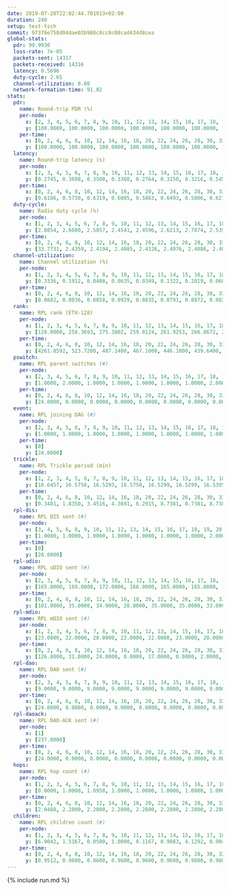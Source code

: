 ```yaml
---
date: 2019-07-28T22:02:44.701913+02:00
duration: 240
setup: test-tsch
commit: 97376e758d04dae03b988c8cc8c08cad434d8cea
global-stats:
  pdr: 99.9930
  loss-rate: 7e-05
  packets-sent: 14317
  packets-received: 14316
  latency: 0.5696
  duty-cycle: 2.65
  channel-utilization: 0.08
  network-formation-time: 91.02
stats:
  pdr:
    name: Round-trip PDR (%)
    per-node:
      x: [2, 3, 4, 5, 6, 7, 8, 9, 10, 11, 12, 13, 14, 15, 16, 17, 18, 19, 20, 21, 22, 23, 24, 25]
      y: [100.0000, 100.0000, 100.0000, 100.0000, 100.0000, 100.0000, 100.0000, 100.0000, 100.0000, 100.0000, 100.0000, 100.0000, 100.0000, 100.0000, 100.0000, 100.0000, 100.0000, 100.0000, 100.0000, 99.8233, 100.0000, 100.0000, 100.0000, 100.0000]
    per-time:
      x: [0, 2, 4, 6, 8, 10, 12, 14, 16, 18, 20, 22, 24, 26, 28, 30, 32, 34, 36, 38, 40, 42, 44, 46, 48, 50, 52, 54, 56, 58, 60, 62, 64, 66, 68, 70, 72, 74, 76, 78, 80, 82, 84, 86, 88, 90, 92, 94, 96, 98, 100, 102, 104, 106, 108, 110, 112, 114, 116, 118, 120, 122, 124, 126, 128, 130, 132, 134, 136, 138, 140, 142, 144, 146, 148, 150, 152, 154, 156, 158, 160, 162, 164, 166, 168, 170, 172, 174, 176, 178, 180, 182, 184, 186, 188, 190, 192, 194, 196, 198, 200, 202, 204, 206, 208, 210, 212, 214, 216, 218, 220, 222, 224, 226, 228, 230, 232, 234, 236, 238, 240]
      y: [100.0000, 100.0000, 100.0000, 100.0000, 100.0000, 100.0000, 100.0000, 100.0000, 100.0000, 100.0000, 100.0000, 100.0000, 99.1667, 100.0000, 100.0000, 100.0000, 100.0000, 100.0000, 100.0000, 100.0000, 100.0000, 100.0000, 100.0000, 100.0000, 100.0000, 100.0000, 100.0000, 100.0000, 100.0000, 100.0000, 100.0000, 100.0000, 100.0000, 100.0000, 100.0000, 100.0000, 100.0000, 100.0000, 100.0000, 100.0000, 100.0000, 100.0000, 100.0000, 100.0000, 100.0000, 100.0000, 100.0000, 100.0000, 100.0000, 100.0000, 100.0000, 100.0000, 100.0000, 100.0000, 100.0000, 100.0000, 100.0000, 100.0000, 100.0000, 100.0000, 100.0000, 100.0000, 100.0000, 100.0000, 100.0000, 100.0000, 100.0000, 100.0000, 100.0000, 100.0000, 100.0000, 100.0000, 100.0000, 100.0000, 100.0000, 100.0000, 100.0000, 100.0000, 100.0000, 100.0000, 100.0000, 100.0000, 100.0000, 100.0000, 100.0000, 100.0000, 100.0000, 100.0000, 100.0000, 100.0000, 100.0000, 100.0000, 100.0000, 100.0000, 100.0000, 100.0000, 100.0000, 100.0000, 100.0000, 100.0000, 100.0000, 100.0000, 100.0000, 100.0000, 100.0000, 100.0000, 100.0000, 100.0000, 100.0000, 100.0000, 100.0000, 100.0000, 100.0000, 100.0000, 100.0000, 100.0000, 100.0000, 100.0000, 100.0000, 100.0000, null]
  latency:
    name: Round-trip latency (s)
    per-node:
      x: [2, 3, 4, 5, 6, 7, 8, 9, 10, 11, 12, 13, 14, 15, 16, 17, 18, 19, 20, 21, 22, 23, 24, 25]
      y: [0.2745, 0.3698, 0.3500, 0.3360, 0.2764, 0.3150, 0.3216, 0.5452, 0.4735, 0.6221, 0.4769, 0.4806, 0.5377, 0.5113, 0.5081, 0.6008, 0.6755, 0.8061, 0.7150, 0.8944, 0.8853, 0.9142, 0.8751, 0.8948]
    per-time:
      x: [0, 2, 4, 6, 8, 10, 12, 14, 16, 18, 20, 22, 24, 26, 28, 30, 32, 34, 36, 38, 40, 42, 44, 46, 48, 50, 52, 54, 56, 58, 60, 62, 64, 66, 68, 70, 72, 74, 76, 78, 80, 82, 84, 86, 88, 90, 92, 94, 96, 98, 100, 102, 104, 106, 108, 110, 112, 114, 116, 118, 120, 122, 124, 126, 128, 130, 132, 134, 136, 138, 140, 142, 144, 146, 148, 150, 152, 154, 156, 158, 160, 162, 164, 166, 168, 170, 172, 174, 176, 178, 180, 182, 184, 186, 188, 190, 192, 194, 196, 198, 200, 202, 204, 206, 208, 210, 212, 214, 216, 218, 220, 222, 224, 226, 228, 230, 232, 234, 236, 238, 240]
      y: [0.6186, 0.5730, 0.6319, 0.6085, 0.5863, 0.6493, 0.5806, 0.6216, 0.6212, 0.5987, 0.6080, 0.5885, 0.5864, 0.5975, 0.6223, 0.5837, 0.5387, 0.5329, 0.5361, 0.5263, 0.5608, 0.5650, 0.5200, 0.5570, 0.5650, 0.5646, 0.5537, 0.5192, 0.5257, 0.4951, 0.5702, 0.5467, 0.5566, 0.5704, 0.5696, 0.5414, 0.5082, 0.5264, 0.5482, 0.5403, 0.5549, 0.5108, 0.5422, 0.5346, 0.5580, 0.5921, 0.5613, 0.5194, 0.5512, 0.5418, 0.5416, 0.5821, 0.5356, 0.5244, 0.5375, 0.5359, 0.5217, 0.5306, 0.5711, 0.5583, 0.5164, 0.5440, 0.5492, 0.5110, 0.5115, 0.4820, 0.5566, 0.5496, 0.5446, 0.5343, 0.5163, 0.5967, 0.5326, 0.5699, 0.5614, 0.5552, 0.5524, 0.5537, 0.6498, 0.5647, 0.5924, 0.5768, 0.5828, 0.6078, 0.6609, 0.6238, 0.5804, 0.5548, 0.5476, 0.5646, 0.6604, 0.6057, 0.5621, 0.5003, 0.5308, 0.5488, 0.5735, 0.6156, 0.5956, 0.5279, 0.5213, 0.5700, 0.5650, 0.6203, 0.6688, 0.6046, 0.5849, 0.5905, 0.6436, 0.6550, 0.6688, 0.6585, 0.5165, 0.6135, 0.7147, 0.5801, 0.6098, 0.6470, 0.5825, 0.5117, null]
  duty-cycle:
    name: Radio duty cycle (%)
    per-node:
      x: [1, 2, 3, 4, 5, 6, 7, 8, 9, 10, 11, 12, 13, 14, 15, 16, 17, 18, 19, 20, 21, 22, 23, 24, 25]
      y: [2.8854, 2.6680, 2.5857, 2.4541, 2.4596, 2.6213, 2.7874, 2.5399, 2.6214, 2.5381, 2.5841, 2.6106, 2.7290, 2.5696, 2.5360, 2.7694, 2.6436, 2.8241, 2.6881, 2.5911, 2.6220, 2.7091, 2.7499, 2.7636, 2.7583]
    per-time:
      x: [0, 2, 4, 6, 8, 10, 12, 14, 16, 18, 20, 22, 24, 26, 28, 30, 32, 34, 36, 38, 40, 42, 44, 46, 48, 50, 52, 54, 56, 58, 60, 62, 64, 66, 68, 70, 72, 74, 76, 78, 80, 82, 84, 86, 88, 90, 92, 94, 96, 98, 100, 102, 104, 106, 108, 110, 112, 114, 116, 118, 120, 122, 124, 126, 128, 130, 132, 134, 136, 138, 140, 142, 144, 146, 148, 150, 152, 154, 156, 158, 160, 162, 164, 166, 168, 170, 172, 174, 176, 178, 180, 182, 184, 186, 188, 190, 192, 194, 196, 198, 200, 202, 204, 206, 208, 210, 212, 214, 216, 218, 220, 222, 224, 226, 228, 230, 232, 234, 236, 238]
      y: [33.7731, 2.4359, 2.4194, 2.4085, 2.4126, 2.4076, 2.4086, 2.4005, 2.4203, 2.4026, 2.3947, 2.4038, 2.4047, 2.4029, 2.4374, 2.4059, 2.4081, 2.3845, 2.3919, 2.3799, 2.3889, 2.3838, 2.3960, 2.3778, 2.3943, 2.4021, 2.3983, 2.3891, 2.3946, 2.3875, 2.3714, 2.3966, 2.3983, 2.3824, 2.3964, 2.3916, 2.3894, 2.3772, 2.3794, 2.3899, 2.3850, 2.3918, 2.3803, 2.3927, 2.3912, 2.3826, 2.3958, 2.3836, 2.3901, 2.3980, 2.3868, 2.3832, 2.3926, 2.3770, 2.3940, 2.3910, 2.3937, 2.3979, 2.3885, 2.3925, 2.3962, 2.3862, 2.3842, 2.3834, 2.3786, 2.3672, 2.3710, 2.3844, 2.3886, 2.3815, 2.3823, 2.3885, 2.3819, 2.3810, 2.3901, 2.4032, 2.3899, 2.3883, 2.3701, 2.3992, 2.3916, 2.3944, 2.3847, 2.3929, 2.3900, 2.3997, 2.4074, 2.3859, 2.3838, 2.3841, 2.3923, 2.3913, 2.3843, 2.3904, 2.3857, 2.3843, 2.3797, 2.3870, 2.3881, 2.3809, 2.3846, 2.3861, 2.3837, 2.3795, 2.3926, 2.3851, 2.3690, 2.3888, 2.3776, 2.3900, 2.3927, 2.3911, 2.3935, 2.3764, 2.3988, 2.3968, 2.3853, 2.3811, 2.3958, 2.3863]
  channel-utilization:
    name: Channel utilization (%)
    per-node:
      x: [1, 2, 3, 4, 5, 6, 7, 8, 9, 10, 11, 12, 13, 14, 15, 16, 17, 18, 19, 20, 21, 22, 23, 24, 25]
      y: [0.3336, 0.1912, 0.0408, 0.0635, 0.0349, 0.1322, 0.2019, 0.0607, 0.0321, 0.0314, 0.0348, 0.0304, 0.1704, 0.0323, 0.0654, 0.1328, 0.0350, 0.0987, 0.0340, 0.0450, 0.0338, 0.0446, 0.0332, 0.0315, 0.0329]
    per-time:
      x: [0, 2, 4, 6, 8, 10, 12, 14, 16, 18, 20, 22, 24, 26, 28, 30, 32, 34, 36, 38, 40, 42, 44, 46, 48, 50, 52, 54, 56, 58, 60, 62, 64, 66, 68, 70, 72, 74, 76, 78, 80, 82, 84, 86, 88, 90, 92, 94, 96, 98, 100, 102, 104, 106, 108, 110, 112, 114, 116, 118, 120, 122, 124, 126, 128, 130, 132, 134, 136, 138, 140, 142, 144, 146, 148, 150, 152, 154, 156, 158, 160, 162, 164, 166, 168, 170, 172, 174, 176, 178, 180, 182, 184, 186, 188, 190, 192, 194, 196, 198, 200, 202, 204, 206, 208, 210, 212, 214, 216, 218, 220, 222, 224, 226, 228, 230, 232, 234, 236, 238]
      y: [0.0882, 0.0836, 0.0858, 0.0929, 0.0835, 0.0791, 0.0872, 0.0823, 0.0972, 0.0759, 0.0897, 0.0855, 0.0844, 0.0831, 0.1002, 0.0843, 0.0824, 0.0747, 0.0807, 0.0741, 0.0786, 0.0785, 0.0783, 0.0736, 0.0792, 0.0844, 0.0797, 0.0772, 0.0804, 0.0784, 0.0722, 0.0803, 0.0798, 0.0767, 0.0805, 0.0795, 0.0784, 0.0722, 0.0760, 0.0787, 0.0746, 0.0769, 0.0742, 0.0817, 0.0790, 0.0766, 0.0821, 0.0768, 0.0816, 0.0792, 0.0765, 0.0750, 0.0809, 0.0723, 0.0809, 0.0786, 0.0822, 0.0792, 0.0760, 0.0799, 0.0822, 0.0766, 0.0768, 0.0767, 0.0756, 0.0699, 0.0708, 0.0754, 0.0783, 0.0755, 0.0762, 0.0782, 0.0771, 0.0760, 0.0812, 0.0820, 0.0784, 0.0803, 0.0699, 0.0840, 0.0800, 0.0820, 0.0775, 0.0817, 0.0792, 0.0819, 0.0869, 0.0778, 0.0777, 0.0776, 0.0809, 0.0802, 0.0754, 0.0782, 0.0758, 0.0755, 0.0736, 0.0779, 0.0780, 0.0747, 0.0772, 0.0767, 0.0757, 0.0734, 0.0777, 0.0771, 0.0703, 0.0796, 0.0740, 0.0797, 0.0791, 0.0795, 0.0790, 0.0723, 0.0847, 0.0839, 0.0773, 0.0755, 0.0820, 0.0780]
  rank:
    name: RPL rank (ETX-128)
    per-node:
      x: [1, 2, 3, 4, 5, 6, 7, 8, 9, 10, 11, 12, 13, 14, 15, 16, 17, 18, 19, 20, 21, 22, 23, 24, 25]
      y: [128.0000, 258.3693, 275.3802, 259.0124, 261.9253, 266.8672, 261.9046, 276.2448, 438.3182, 391.6803, 422.5062, 391.7090, 394.8898, 437.7284, 401.7149, 421.4327, 707.5413, 796.8797, 798.6967, 547.7642, 591.2672, 821.5726, 665.6275, 662.9380, 663.2769]
    per-time:
      x: [0, 2, 4, 6, 8, 10, 12, 14, 16, 18, 20, 22, 24, 26, 28, 30, 32, 34, 36, 38, 40, 42, 44, 46, 48, 50, 52, 54, 56, 58, 60, 62, 64, 66, 68, 70, 72, 74, 76, 78, 80, 82, 84, 86, 88, 90, 92, 94, 96, 98, 100, 102, 104, 106, 108, 110, 112, 114, 116, 118, 120, 122, 124, 126, 128, 130, 132, 134, 136, 138, 140, 142, 144, 146, 148, 150, 152, 154, 156, 158, 160, 162, 164, 166, 168, 170, 172, 174, 176, 178, 180, 182, 184, 186, 188, 190, 192, 194, 196, 198, 200, 202, 204, 206, 208, 210, 212, 214, 216, 218, 220, 222, 224, 226, 228, 230, 232, 234, 236, 238]
      y: [4261.8592, 523.7200, 487.2400, 467.1000, 446.1000, 439.6400, 442.4600, 439.3600, 438.4000, 443.6078, 442.2600, 433.9231, 431.5000, 434.7255, 439.2800, 434.5400, 426.4118, 418.8000, 417.5600, 417.5800, 419.3529, 415.8200, 416.0000, 415.0400, 417.6600, 417.8400, 416.1400, 416.6200, 415.9020, 412.9412, 411.9000, 414.5800, 414.7255, 410.2400, 413.0600, 412.7400, 413.8627, 409.5400, 409.9600, 415.9020, 410.0200, 410.1800, 411.4200, 412.6275, 409.6400, 411.7800, 415.8627, 408.3600, 412.6600, 409.3800, 409.4600, 409.9000, 414.4118, 409.0000, 411.9423, 409.0000, 406.6400, 408.7255, 407.1800, 406.7800, 408.7000, 410.9412, 409.0196, 415.2745, 404.9600, 406.0800, 405.2000, 404.4400, 406.6800, 410.7600, 408.8400, 405.7800, 407.0000, 406.0980, 405.3800, 411.8627, 408.0400, 409.2400, 409.9200, 411.9400, 420.4340, 412.2600, 412.2200, 409.7800, 409.4600, 413.3400, 423.3333, 423.3137, 419.9400, 425.2115, 418.8235, 425.5385, 418.6800, 415.1800, 409.6400, 410.4400, 408.6800, 410.9000, 410.1765, 418.4231, 409.6800, 412.3922, 405.1400, 406.3600, 408.0800, 412.7000, 412.9608, 414.2400, 409.8800, 413.6471, 413.0400, 415.3400, 419.7600, 417.1600, 416.7600, 425.3208, 411.9200, 409.3077, 409.8000, 409.5400]
  pswitch:
    name: RPL parent switches (#)
    per-node:
      x: [2, 3, 4, 5, 6, 7, 8, 9, 10, 11, 12, 13, 14, 15, 16, 17, 18, 19, 20, 21, 22, 23, 24, 25]
      y: [1.0000, 2.0000, 1.0000, 1.0000, 1.0000, 1.0000, 1.0000, 2.0000, 4.0000, 1.0000, 4.0000, 5.0000, 3.0000, 2.0000, 5.0000, 2.0000, 1.0000, 4.0000, 6.0000, 7.0000, 1.0000, 8.0000, 3.0000, 3.0000]
    per-time:
      x: [0, 2, 4, 6, 8, 10, 12, 14, 16, 18, 20, 22, 24, 26, 28, 30, 32, 34, 36, 38, 40, 42, 44, 46, 48, 50, 52, 54, 56, 58, 60, 62, 64, 66, 68, 70, 72, 74, 76, 78, 80, 82, 84, 86, 88, 90, 92, 94, 96, 98, 100, 102, 104, 106, 108, 110, 112, 114, 116, 118, 120, 122, 124, 126, 128, 130, 132, 134, 136, 138, 140, 142, 144, 146, 148, 150, 152, 154, 156, 158, 160, 162, 164, 166, 168, 170, 172, 174, 176, 178, 180, 182, 184, 186, 188, 190, 192, 194, 196, 198, 200, 202, 204, 206, 208, 210, 212, 214, 216, 218, 220, 222, 224, 226, 228, 230, 232, 234]
      y: [24.0000, 0.0000, 0.0000, 0.0000, 0.0000, 0.0000, 0.0000, 0.0000, 0.0000, 1.0000, 0.0000, 2.0000, 0.0000, 1.0000, 0.0000, 0.0000, 1.0000, 0.0000, 0.0000, 0.0000, 1.0000, 0.0000, 0.0000, 0.0000, 0.0000, 0.0000, 0.0000, 0.0000, 1.0000, 1.0000, 0.0000, 0.0000, 1.0000, 0.0000, 0.0000, 0.0000, 1.0000, 0.0000, 0.0000, 1.0000, 0.0000, 0.0000, 0.0000, 1.0000, 0.0000, 0.0000, 1.0000, 0.0000, 0.0000, 0.0000, 0.0000, 0.0000, 1.0000, 0.0000, 2.0000, 2.0000, 0.0000, 1.0000, 0.0000, 0.0000, 0.0000, 1.0000, 1.0000, 1.0000, 0.0000, 0.0000, 0.0000, 0.0000, 0.0000, 0.0000, 0.0000, 0.0000, 0.0000, 1.0000, 0.0000, 1.0000, 0.0000, 0.0000, 0.0000, 0.0000, 3.0000, 0.0000, 0.0000, 0.0000, 0.0000, 0.0000, 1.0000, 1.0000, 0.0000, 2.0000, 1.0000, 2.0000, 0.0000, 0.0000, 0.0000, 0.0000, 0.0000, 0.0000, 1.0000, 2.0000, 0.0000, 1.0000, 0.0000, 0.0000, 0.0000, 0.0000, 1.0000, 0.0000, 0.0000, 1.0000, 0.0000, 0.0000, 0.0000, 0.0000, 0.0000, 3.0000, 0.0000, 2.0000]
  event:
    name: RPL joining DAG (#)
    per-node:
      x: [2, 3, 4, 5, 6, 7, 8, 9, 10, 11, 12, 13, 14, 15, 16, 17, 18, 19, 20, 21, 22, 23, 24, 25]
      y: [1.0000, 1.0000, 1.0000, 1.0000, 1.0000, 1.0000, 1.0000, 1.0000, 1.0000, 1.0000, 1.0000, 1.0000, 1.0000, 1.0000, 1.0000, 1.0000, 1.0000, 1.0000, 1.0000, 1.0000, 1.0000, 1.0000, 1.0000, 1.0000]
    per-time:
      x: [0]
      y: [24.0000]
  trickle:
    name: RPL Trickle period (min)
    per-node:
      x: [1, 2, 3, 4, 5, 6, 7, 8, 9, 10, 11, 12, 13, 14, 15, 16, 17, 18, 19, 20, 21, 22, 23, 24, 25]
      y: [16.6457, 16.5758, 16.5293, 16.5758, 16.5299, 16.5299, 16.5395, 16.5299, 16.5267, 16.5415, 16.5251, 16.5415, 16.5386, 16.5309, 16.5276, 16.5386, 16.5267, 16.5228, 16.5345, 16.5422, 16.5460, 16.5228, 16.5987, 16.5806, 16.5806]
    per-time:
      x: [0, 2, 4, 6, 8, 10, 12, 14, 16, 18, 20, 22, 24, 26, 28, 30, 32, 34, 36, 38, 40, 42, 44, 46, 48, 50, 52, 54, 56, 58, 60, 62, 64, 66, 68, 70, 72, 74, 76, 78, 80, 82, 84, 86, 88, 90, 92, 94, 96, 98, 100, 102, 104, 106, 108, 110, 112, 114, 116, 118, 120, 122, 124, 126, 128, 130, 132, 134, 136, 138, 140, 142, 144, 146, 148, 150, 152, 154, 156, 158, 160, 162, 164, 166, 168, 170, 172, 174, 176, 178, 180, 182, 184, 186, 188, 190, 192, 194, 196, 198, 200, 202, 204, 206, 208, 210, 212, 214, 216, 218, 220, 222, 224, 226, 228, 230, 232, 234, 236, 238]
      y: [0.3481, 1.8350, 3.4516, 4.3691, 6.2915, 8.7381, 8.7381, 8.7381, 9.2624, 17.4763, 17.4763, 17.4763, 17.4763, 17.4763, 17.4763, 17.4763, 17.4763, 17.4763, 17.4763, 17.4763, 17.4763, 17.4763, 17.4763, 17.4763, 17.4763, 17.4763, 17.4763, 17.4763, 17.4763, 17.4763, 17.4763, 17.4763, 17.4763, 17.4763, 17.4763, 17.4763, 17.4763, 17.4763, 17.4763, 17.4763, 17.4763, 17.4763, 17.4763, 17.4763, 17.4763, 17.4763, 17.4763, 17.4763, 17.4763, 17.4763, 17.4763, 17.4763, 17.4763, 17.4763, 17.4763, 17.4763, 17.4763, 17.4763, 17.4763, 17.4763, 17.4763, 17.4763, 17.4763, 17.4763, 17.4763, 17.4763, 17.4763, 17.4763, 17.4763, 17.4763, 17.4763, 17.4763, 17.4763, 17.4763, 17.4763, 17.4763, 17.4763, 17.4763, 17.4763, 17.4763, 17.4763, 17.4763, 17.4763, 17.4763, 17.4763, 17.4763, 17.4763, 17.4763, 17.4763, 17.4763, 17.4763, 17.4763, 17.4763, 17.4763, 17.4763, 17.4763, 17.4763, 17.4763, 17.4763, 17.4763, 17.4763, 17.4763, 17.4763, 17.4763, 17.4763, 17.4763, 17.4763, 17.4763, 17.4763, 17.4763, 17.4763, 17.4763, 17.4763, 17.4763, 17.4763, 17.4763, 17.4763, 17.4763, 17.4763, 17.4763]
  rpl-dis:
    name: RPL DIS sent (#)
    per-node:
      x: [3, 4, 5, 6, 8, 9, 10, 11, 12, 13, 14, 15, 16, 17, 18, 19, 20, 21, 22, 23, 24, 25]
      y: [1.0000, 1.0000, 1.0000, 1.0000, 1.0000, 1.0000, 1.0000, 2.0000, 1.0000, 1.0000, 1.0000, 1.0000, 1.0000, 2.0000, 1.0000, 2.0000, 1.0000, 1.0000, 2.0000, 2.0000, 1.0000, 2.0000]
    per-time:
      x: [0]
      y: [28.0000]
  rpl-udio:
    name: RPL uDIO sent (#)
    per-node:
      x: [2, 3, 4, 5, 6, 7, 8, 9, 10, 11, 12, 13, 14, 15, 16, 17, 18, 19, 20, 21, 22, 23, 24, 25]
      y: [165.0000, 169.0000, 172.0000, 168.0000, 165.0000, 165.0000, 167.0000, 165.0000, 169.0000, 163.0000, 163.0000, 157.0000, 167.0000, 161.0000, 164.0000, 172.0000, 162.0000, 173.0000, 169.0000, 158.0000, 172.0000, 161.0000, 170.0000, 172.0000]
    per-time:
      x: [0, 2, 4, 6, 8, 10, 12, 14, 16, 18, 20, 22, 24, 26, 28, 30, 32, 34, 36, 38, 40, 42, 44, 46, 48, 50, 52, 54, 56, 58, 60, 62, 64, 66, 68, 70, 72, 74, 76, 78, 80, 82, 84, 86, 88, 90, 92, 94, 96, 98, 100, 102, 104, 106, 108, 110, 112, 114, 116, 118, 120, 122, 124, 126, 128, 130, 132, 134, 136, 138, 140, 142, 144, 146, 148, 150, 152, 154, 156, 158, 160, 162, 164, 166, 168, 170, 172, 174, 176, 178, 180, 182, 184, 186, 188, 190, 192, 194, 196, 198, 200, 202, 204, 206, 208, 210, 212, 214, 216, 218, 220, 222, 224, 226, 228, 230, 232, 234, 236, 238, 240]
      y: [101.0000, 35.0000, 34.0000, 28.0000, 35.0000, 35.0000, 33.0000, 33.0000, 34.0000, 39.0000, 29.0000, 31.0000, 34.0000, 34.0000, 32.0000, 32.0000, 31.0000, 40.0000, 32.0000, 33.0000, 33.0000, 32.0000, 32.0000, 36.0000, 31.0000, 31.0000, 34.0000, 31.0000, 30.0000, 32.0000, 32.0000, 34.0000, 32.0000, 28.0000, 32.0000, 30.0000, 31.0000, 30.0000, 33.0000, 31.0000, 32.0000, 31.0000, 32.0000, 33.0000, 33.0000, 36.0000, 31.0000, 33.0000, 36.0000, 34.0000, 33.0000, 29.0000, 34.0000, 32.0000, 29.0000, 33.0000, 39.0000, 26.0000, 33.0000, 31.0000, 35.0000, 34.0000, 34.0000, 31.0000, 31.0000, 36.0000, 31.0000, 29.0000, 30.0000, 34.0000, 33.0000, 31.0000, 27.0000, 33.0000, 37.0000, 39.0000, 30.0000, 31.0000, 35.0000, 35.0000, 35.0000, 38.0000, 29.0000, 33.0000, 30.0000, 34.0000, 33.0000, 33.0000, 35.0000, 28.0000, 35.0000, 28.0000, 36.0000, 31.0000, 32.0000, 30.0000, 36.0000, 33.0000, 30.0000, 31.0000, 34.0000, 30.0000, 33.0000, 33.0000, 33.0000, 32.0000, 38.0000, 34.0000, 31.0000, 33.0000, 32.0000, 32.0000, 30.0000, 34.0000, 31.0000, 36.0000, 35.0000, 35.0000, 32.0000, 31.0000, 4.0000]
  rpl-mdio:
    name: RPL mDIO sent (#)
    per-node:
      x: [1, 2, 3, 4, 5, 6, 7, 8, 9, 10, 11, 12, 13, 14, 15, 16, 17, 18, 19, 20, 21, 22, 23, 24, 25]
      y: [23.0000, 22.0000, 20.0000, 22.0000, 22.0000, 23.0000, 20.0000, 21.0000, 20.0000, 20.0000, 20.0000, 20.0000, 24.0000, 22.0000, 24.0000, 23.0000, 21.0000, 21.0000, 20.0000, 24.0000, 23.0000, 22.0000, 20.0000, 20.0000, 21.0000]
    per-time:
      x: [0, 2, 4, 6, 8, 10, 12, 14, 16, 18, 20, 22, 24, 26, 28, 30, 32, 34, 36, 38, 40, 42, 44, 46, 48, 50, 52, 54, 56, 58, 60, 62, 64, 66, 68, 70, 72, 74, 76, 78, 80, 82, 84, 86, 88, 90, 92, 94, 96, 98, 100, 102, 104, 106, 108, 110, 112, 114, 116, 118, 120, 122, 124, 126, 128, 130, 132, 134, 136, 138, 140, 142, 144, 146, 148, 150, 152, 154, 156, 158, 160, 162, 164, 166, 168, 170, 172, 174, 176, 178, 180, 182, 184, 186, 188, 190, 192, 194, 196, 198, 200, 202, 204, 206, 208, 210, 212, 214, 216, 218, 220, 222, 224, 226, 228, 230, 232, 234, 236, 238, 240]
      y: [126.0000, 31.0000, 24.0000, 8.0000, 17.0000, 0.0000, 2.0000, 9.0000, 12.0000, 2.0000, 0.0000, 0.0000, 0.0000, 4.0000, 1.0000, 4.0000, 9.0000, 7.0000, 0.0000, 0.0000, 0.0000, 0.0000, 5.0000, 4.0000, 8.0000, 4.0000, 4.0000, 0.0000, 0.0000, 0.0000, 0.0000, 7.0000, 8.0000, 1.0000, 5.0000, 4.0000, 0.0000, 0.0000, 0.0000, 2.0000, 8.0000, 8.0000, 5.0000, 2.0000, 0.0000, 0.0000, 0.0000, 0.0000, 3.0000, 12.0000, 4.0000, 4.0000, 2.0000, 0.0000, 0.0000, 0.0000, 1.0000, 4.0000, 7.0000, 2.0000, 6.0000, 5.0000, 0.0000, 0.0000, 0.0000, 2.0000, 3.0000, 6.0000, 7.0000, 5.0000, 2.0000, 0.0000, 0.0000, 0.0000, 2.0000, 12.0000, 5.0000, 3.0000, 3.0000, 0.0000, 0.0000, 0.0000, 0.0000, 2.0000, 5.0000, 10.0000, 7.0000, 1.0000, 0.0000, 0.0000, 0.0000, 0.0000, 6.0000, 6.0000, 6.0000, 4.0000, 3.0000, 0.0000, 0.0000, 0.0000, 1.0000, 3.0000, 6.0000, 4.0000, 11.0000, 0.0000, 0.0000, 0.0000, 0.0000, 2.0000, 10.0000, 3.0000, 6.0000, 4.0000, 0.0000, 0.0000, 0.0000, 0.0000, 3.0000, 2.0000, 2.0000]
  rpl-dao:
    name: RPL DAO sent (#)
    per-node:
      x: [2, 3, 4, 5, 6, 7, 8, 9, 10, 11, 12, 13, 14, 15, 16, 17, 18, 19, 20, 21, 22, 23, 24, 25]
      y: [9.0000, 9.0000, 9.0000, 9.0000, 9.0000, 9.0000, 9.0000, 9.0000, 10.0000, 9.0000, 11.0000, 12.0000, 10.0000, 9.0000, 12.0000, 10.0000, 9.0000, 10.0000, 12.0000, 11.0000, 10.0000, 12.0000, 10.0000, 10.0000]
    per-time:
      x: [0, 2, 4, 6, 8, 10, 12, 14, 16, 18, 20, 22, 24, 26, 28, 30, 32, 34, 36, 38, 40, 42, 44, 46, 48, 50, 52, 54, 56, 58, 60, 62, 64, 66, 68, 70, 72, 74, 76, 78, 80, 82, 84, 86, 88, 90, 92, 94, 96, 98, 100, 102, 104, 106, 108, 110, 112, 114, 116, 118, 120, 122, 124, 126, 128, 130, 132, 134, 136, 138, 140, 142, 144, 146, 148, 150, 152, 154, 156, 158, 160, 162, 164, 166, 168, 170, 172, 174, 176, 178, 180, 182, 184, 186, 188, 190, 192, 194, 196, 198, 200, 202, 204, 206, 208, 210, 212, 214, 216, 218, 220, 222, 224, 226, 228, 230, 232, 234, 236, 238]
      y: [24.0000, 0.0000, 0.0000, 0.0000, 0.0000, 0.0000, 0.0000, 0.0000, 0.0000, 1.0000, 0.0000, 2.0000, 0.0000, 1.0000, 21.0000, 0.0000, 1.0000, 0.0000, 0.0000, 0.0000, 1.0000, 0.0000, 0.0000, 0.0000, 0.0000, 2.0000, 0.0000, 1.0000, 14.0000, 6.0000, 1.0000, 0.0000, 1.0000, 0.0000, 1.0000, 0.0000, 1.0000, 0.0000, 0.0000, 2.0000, 1.0000, 1.0000, 11.0000, 6.0000, 1.0000, 0.0000, 2.0000, 0.0000, 1.0000, 0.0000, 0.0000, 0.0000, 1.0000, 0.0000, 4.0000, 3.0000, 6.0000, 9.0000, 0.0000, 1.0000, 0.0000, 1.0000, 2.0000, 1.0000, 0.0000, 0.0000, 0.0000, 0.0000, 1.0000, 3.0000, 5.0000, 9.0000, 2.0000, 2.0000, 0.0000, 1.0000, 2.0000, 1.0000, 0.0000, 0.0000, 3.0000, 0.0000, 1.0000, 2.0000, 1.0000, 8.0000, 6.0000, 1.0000, 0.0000, 3.0000, 2.0000, 3.0000, 0.0000, 0.0000, 1.0000, 0.0000, 0.0000, 2.0000, 2.0000, 9.0000, 4.0000, 1.0000, 1.0000, 1.0000, 1.0000, 3.0000, 1.0000, 0.0000, 1.0000, 1.0000, 0.0000, 2.0000, 1.0000, 5.0000, 7.0000, 3.0000, 1.0000, 2.0000, 0.0000, 3.0000]
  rpl-daoack:
    name: RPL DAO-ACK sent (#)
    per-node:
      x: [1]
      y: [237.0000]
    per-time:
      x: [0, 2, 4, 6, 8, 10, 12, 14, 16, 18, 20, 22, 24, 26, 28, 30, 32, 34, 36, 38, 40, 42, 44, 46, 48, 50, 52, 54, 56, 58, 60, 62, 64, 66, 68, 70, 72, 74, 76, 78, 80, 82, 84, 86, 88, 90, 92, 94, 96, 98, 100, 102, 104, 106, 108, 110, 112, 114, 116, 118, 120, 122, 124, 126, 128, 130, 132, 134, 136, 138, 140, 142, 144, 146, 148, 150, 152, 154, 156, 158, 160, 162, 164, 166, 168, 170, 172, 174, 176, 178, 180, 182, 184, 186, 188, 190, 192, 194, 196, 198, 200, 202, 204, 206, 208, 210, 212, 214, 216, 218, 220, 222, 224, 226, 228, 230, 232, 234, 236, 238]
      y: [24.0000, 0.0000, 0.0000, 0.0000, 0.0000, 0.0000, 0.0000, 0.0000, 0.0000, 1.0000, 0.0000, 2.0000, 0.0000, 1.0000, 21.0000, 0.0000, 1.0000, 0.0000, 0.0000, 0.0000, 1.0000, 0.0000, 0.0000, 0.0000, 0.0000, 2.0000, 0.0000, 1.0000, 14.0000, 6.0000, 1.0000, 0.0000, 1.0000, 0.0000, 1.0000, 0.0000, 1.0000, 0.0000, 0.0000, 2.0000, 1.0000, 1.0000, 11.0000, 6.0000, 1.0000, 0.0000, 2.0000, 0.0000, 1.0000, 0.0000, 0.0000, 0.0000, 1.0000, 0.0000, 4.0000, 3.0000, 6.0000, 9.0000, 0.0000, 1.0000, 0.0000, 1.0000, 2.0000, 1.0000, 0.0000, 0.0000, 0.0000, 0.0000, 1.0000, 3.0000, 5.0000, 8.0000, 2.0000, 2.0000, 0.0000, 1.0000, 2.0000, 1.0000, 0.0000, 0.0000, 2.0000, 0.0000, 1.0000, 2.0000, 1.0000, 8.0000, 6.0000, 1.0000, 0.0000, 3.0000, 2.0000, 3.0000, 0.0000, 0.0000, 1.0000, 0.0000, 0.0000, 2.0000, 2.0000, 9.0000, 4.0000, 1.0000, 1.0000, 1.0000, 1.0000, 3.0000, 1.0000, 0.0000, 1.0000, 1.0000, 0.0000, 2.0000, 1.0000, 5.0000, 7.0000, 3.0000, 1.0000, 2.0000, 0.0000, 3.0000]
  hops:
    name: RPL hop count (#)
    per-node:
      x: [1, 2, 3, 4, 5, 6, 7, 8, 9, 10, 11, 12, 13, 14, 15, 16, 17, 18, 19, 20, 21, 22, 23, 24, 25]
      y: [0.0000, 1.0000, 1.0958, 1.0000, 1.0000, 1.0000, 1.0000, 1.0000, 2.2343, 2.0000, 2.0000, 2.0000, 2.0000, 2.0958, 2.0000, 2.1333, 2.0000, 3.0000, 3.0000, 3.0000, 3.0000, 3.1297, 4.0000, 4.0000, 4.0000]
    per-time:
      x: [0, 2, 4, 6, 8, 10, 12, 14, 16, 18, 20, 22, 24, 26, 28, 30, 32, 34, 36, 38, 40, 42, 44, 46, 48, 50, 52, 54, 56, 58, 60, 62, 64, 66, 68, 70, 72, 74, 76, 78, 80, 82, 84, 86, 88, 90, 92, 94, 96, 98, 100, 102, 104, 106, 108, 110, 112, 114, 116, 118, 120, 122, 124, 126, 128, 130, 132, 134, 136, 138, 140, 142, 144, 146, 148, 150, 152, 154, 156, 158, 160, 162, 164, 166, 168, 170, 172, 174, 176, 178, 180, 182, 184, 186, 188, 190, 192, 194, 196, 198, 200, 202, 204, 206, 208, 210, 212, 214, 216, 218, 220, 222, 224, 226, 228, 230, 232, 234, 236, 238]
      y: [2.0488, 2.2800, 2.2800, 2.2800, 2.2800, 2.2800, 2.2800, 2.2800, 2.2800, 2.2800, 2.2800, 2.2400, 2.2000, 2.2000, 2.2000, 2.2000, 2.1200, 2.1200, 2.1200, 2.1200, 2.1200, 2.1200, 2.1200, 2.1200, 2.1200, 2.1200, 2.1200, 2.1200, 2.1000, 2.0800, 2.0800, 2.0800, 2.0800, 2.0800, 2.0800, 2.0800, 2.0800, 2.0800, 2.0800, 2.0800, 2.0800, 2.0800, 2.0800, 2.0800, 2.0800, 2.0800, 2.0800, 2.0800, 2.0800, 2.0800, 2.0800, 2.0800, 2.0800, 2.0800, 2.0800, 2.0800, 2.0800, 2.0800, 2.0800, 2.0800, 2.0800, 2.0800, 2.0800, 2.0800, 2.0800, 2.0800, 2.0800, 2.0800, 2.0800, 2.0800, 2.0800, 2.0800, 2.0800, 2.0800, 2.0800, 2.0800, 2.0800, 2.0800, 2.0800, 2.0800, 2.0800, 2.0800, 2.0800, 2.0800, 2.0800, 2.0800, 2.0800, 2.0800, 2.0800, 2.0800, 2.0800, 2.0800, 2.0800, 2.0800, 2.0800, 2.0800, 2.0800, 2.0800, 2.0800, 2.0800, 2.0800, 2.0800, 2.0800, 2.0800, 2.0800, 2.0800, 2.0800, 2.0800, 2.0800, 2.0800, 2.0800, 2.0800, 2.0800, 2.0800, 2.0800, 2.0800, 2.0800, 2.0800, 2.0800, 2.0800]
  children:
    name: RPL children count (#)
    per-node:
      x: [1, 2, 3, 4, 5, 6, 7, 8, 9, 10, 11, 12, 13, 14, 15, 16, 17, 18, 19, 20, 21, 22, 23, 24, 25]
      y: [6.9042, 1.5167, 0.0500, 1.0000, 0.1167, 0.9083, 4.1292, 0.9042, 0.0000, 0.0000, 0.0000, 0.0000, 2.1250, 0.0000, 0.8750, 2.4458, 0.0000, 2.1883, 0.0000, 0.4000, 0.0000, 0.4100, 0.0000, 0.0000, 0.0000]
    per-time:
      x: [0, 2, 4, 6, 8, 10, 12, 14, 16, 18, 20, 22, 24, 26, 28, 30, 32, 34, 36, 38, 40, 42, 44, 46, 48, 50, 52, 54, 56, 58, 60, 62, 64, 66, 68, 70, 72, 74, 76, 78, 80, 82, 84, 86, 88, 90, 92, 94, 96, 98, 100, 102, 104, 106, 108, 110, 112, 114, 116, 118, 120, 122, 124, 126, 128, 130, 132, 134, 136, 138, 140, 142, 144, 146, 148, 150, 152, 154, 156, 158, 160, 162, 164, 166, 168, 170, 172, 174, 176, 178, 180, 182, 184, 186, 188, 190, 192, 194, 196, 198, 200, 202, 204, 206, 208, 210, 212, 214, 216, 218, 220, 222, 224, 226, 228, 230, 232, 234, 236, 238]
      y: [0.9512, 0.9600, 0.9600, 0.9600, 0.9600, 0.9600, 0.9600, 0.9600, 0.9600, 0.9600, 0.9600, 0.9600, 0.9600, 0.9600, 0.9600, 0.9600, 0.9600, 0.9600, 0.9600, 0.9600, 0.9600, 0.9600, 0.9600, 0.9600, 0.9600, 0.9600, 0.9600, 0.9600, 0.9600, 0.9600, 0.9600, 0.9600, 0.9600, 0.9600, 0.9600, 0.9600, 0.9600, 0.9600, 0.9600, 0.9600, 0.9600, 0.9600, 0.9600, 0.9600, 0.9600, 0.9600, 0.9600, 0.9600, 0.9600, 0.9600, 0.9600, 0.9600, 0.9600, 0.9600, 0.9600, 0.9600, 0.9600, 0.9600, 0.9600, 0.9600, 0.9600, 0.9600, 0.9600, 0.9600, 0.9600, 0.9600, 0.9600, 0.9600, 0.9600, 0.9600, 0.9600, 0.9600, 0.9600, 0.9600, 0.9600, 0.9600, 0.9600, 0.9600, 0.9600, 0.9600, 0.9600, 0.9600, 0.9600, 0.9600, 0.9600, 0.9600, 0.9600, 0.9600, 0.9600, 0.9600, 0.9600, 0.9600, 0.9600, 0.9600, 0.9600, 0.9600, 0.9600, 0.9600, 0.9600, 0.9600, 0.9600, 0.9600, 0.9600, 0.9600, 0.9600, 0.9600, 0.9600, 0.9600, 0.9600, 0.9600, 0.9600, 0.9600, 0.9600, 0.9600, 0.9600, 0.9600, 0.9600, 0.9600, 0.9600, 0.9600]
---
```


{% include run.md %}
